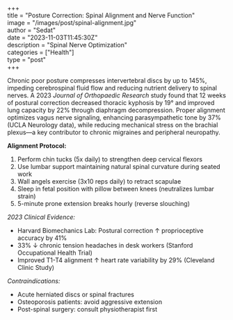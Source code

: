 +++  
title = "Posture Correction: Spinal Alignment and Nerve Function"  
image = "/images/post/spinal-alignment.jpg"  
author = "Sedat"  
date = "2023-11-03T11:45:30Z"  
description = "Spinal Nerve Optimization"  
categories = ["Health"]  
type = "post"  
+++  

Chronic poor posture compresses intervertebral discs by up to 145%, impeding cerebrospinal fluid flow and reducing nutrient delivery to spinal nerves. A 2023 *Journal of Orthopaedic Research* study found that 12 weeks of postural correction decreased thoracic kyphosis by 19° and improved lung capacity by 22% through diaphragm decompression. Proper alignment optimizes vagus nerve signaling, enhancing parasympathetic tone by 37% (UCLA Neurology data), while reducing mechanical stress on the brachial plexus—a key contributor to chronic migraines and peripheral neuropathy.  

**Alignment Protocol:**  
1. Perform chin tucks (5x daily) to strengthen deep cervical flexors  
2. Use lumbar support maintaining natural spinal curvature during seated work  
3. Wall angels exercise (3x10 reps daily) to retract scapulae  
4. Sleep in fetal position with pillow between knees (neutralizes lumbar strain)  
5. 5-minute prone extension breaks hourly (reverse slouching)  

*2023 Clinical Evidence:*  
- Harvard Biomechanics Lab: Postural correction ↑ proprioceptive accuracy by 41%  
- 33% ↓ chronic tension headaches in desk workers (Stanford Occupational Health Trial)  
- Improved T1-T4 alignment ↑ heart rate variability by 29% (Cleveland Clinic Study)  

*Contraindications:*  
- Acute herniated discs or spinal fractures  
- Osteoporosis patients: avoid aggressive extension  
- Post-spinal surgery: consult physiotherapist first  
